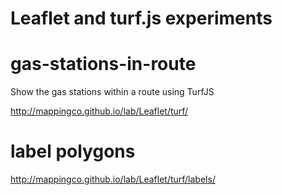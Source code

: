Leaflet and turf.js experiments
===============================

# gas-stations-in-route

Show the gas stations within a route using TurfJS

http://mappingco.github.io/lab/Leaflet/turf/

# label polygons

http://mappingco.github.io/lab/Leaflet/turf/labels/

